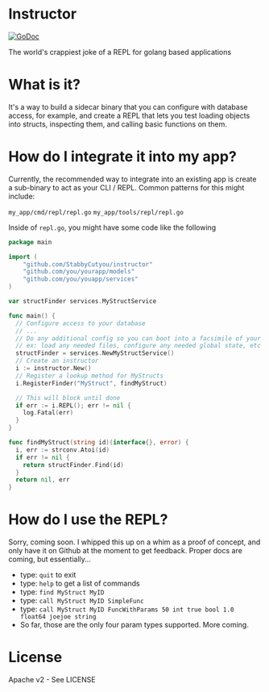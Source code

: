 # Instructor
[![GoDoc](http://img.shields.io/badge/go-documentation-blue.svg?style=flat-square)](http://godoc.org/github.com/StabbyCutyou/instructor) 

The world's crappiest joke of a REPL for golang based applications

# What is it?

It's a way to build a sidecar binary that you can configure with database access,
for example, and create a REPL that lets you test loading objects into structs, inspecting
them, and calling basic functions on them.

# How do I integrate it into my app?

Currently, the recommended way to integrate into an existing app is create a sub-binary
to act as your CLI / REPL. Common patterns for this might include:

`my_app/cmd/repl/repl.go`
`my_app/tools/repl/repl.go`

Inside of `repl.go`, you might have some code like the following

```go
package main

import (
	"github.com/StabbyCutyou/instructor"
	"github.com/you/yourapp/models"
	"github.com/you/youapp/services"
)

var structFinder services.MyStructService

func main() {
  // Configure access to your database
  // ...
  // Do any additional config so you can boot into a facsimile of your app
  // ex: load any needed files, configure any needed global state, etc etc
  structFinder = services.NewMyStructService()
  // Create an instructor
  i := instructor.New()
  // Register a lookup method for MyStructs
  i.RegisterFinder("MyStruct", findMyStruct)

  // This will block until done
  if err := i.REPL(); err != nil {
    log.Fatal(err)
  }
}

func findMyStruct(string id)(interface{}, error) {
  i, err := strconv.Atoi(id)
  if err != nil {
    return structFinder.Find(id)
  }
  return nil, err
}
```

# How do I use the REPL?

Sorry, coming soon. I whipped this up on a whim as a proof of concept, and only
have it on Github at the moment to get feedback. Proper docs are coming, but essentially...

* type: `quit` to exit
* type: `help` to get a list of commands
* type: `find MyStruct MyID`
* type: `call MyStruct MyID SimpleFunc`
* type: `call MyStruct MyID FuncWithParams 50 int true bool 1.0 float64 joejoe string`
* So far, those are the only four param types supported. More coming.

# License

Apache v2 - See LICENSE

